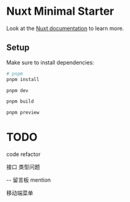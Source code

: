 # Nuxt Minimal Starter

Look at the [Nuxt documentation](https://nuxt.com/docs/getting-started/introduction) to learn more.

## Setup

Make sure to install dependencies:

```bash
# pnpm
pnpm install

pnpm dev

pnpm build

pnpm preview
```

# TODO
code refactor

接口 类型问题

-- 留言板
mention

移动端菜单